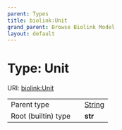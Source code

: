 ```yaml
---
parent: Types
title: biolink:Unit
grand_parent: Browse Biolink Model
layout: default
---
```


# Type: Unit




URI: [biolink:Unit](https://w3id.org/biolink/vocab/Unit)

|  |  |  |
| --- | --- | --- |
| Parent type | | [String](String.md) |
| Root (builtin) type | | **str** |
